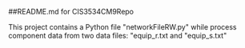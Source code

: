 ##README.md for CIS3534CM9Repo

This project contains a Python file "networkFileRW.py" while
process component data from two data files: "equip_r.txt
and "equip_s.txt"
